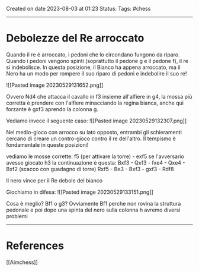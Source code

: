 Created on date 2023-08-03 at 01:23
Status:
Tags: #chess

---
# Debolezze del Re arroccato

Quando il re è arroccato, i pedoni che lo circondano fungono da riparo. Quando i pedoni vengono spinti (soprattutto il pedone g e il pedone f), il re si indebolisce. In questa posizione, il Bianco ha appena arroccato, ma il Nero ha un modo per rompere il suo riparo di pedoni e indebolire il suo re!

![[Pasted image 20230529131652.png]]

Ovvero Nd4 che attacca il cavallo in f3 insieme all'alfiere in g4, la mossa più corretta è prendere con l'alfiere minacciando la regina bianca, anche qui forzante è gxf3 aprendo la colonna g.

Vediamo invece il seguente caso:
![[Pasted image 20230529132307.png]]

Nel medio-gioco con arrocco su lato opposto, entrambi gli schieramenti cercano di creare un contro-gioco contro il re dell'altro. Il tempismo è fondamentale in queste posizioni!

vediamo le mosse corrette:
f5 (per attivare la torre) - exf5
	se l'avversario avesse giocato h3 la continuazione è questa:
	Bxf3 - Qxf3 - fxe4 - Qxe4 - Bxf2 (scacco con guadagno di torre)
Rxf5 - Be3 - Bxf3 - gxf3 - Rdf8 

Il nero vince per il Re debole del bianco

Giochiamo in difesa:
![[Pasted image 20230529133151.png]]

Cosa è meglio? Bf1 o g3? Ovviamente Bf1 perche non rovina la struttura pedonale e poi dopo una spinta del nero sulla colonna h avremo diversi problemi

---
# References

[[Aimchess]]